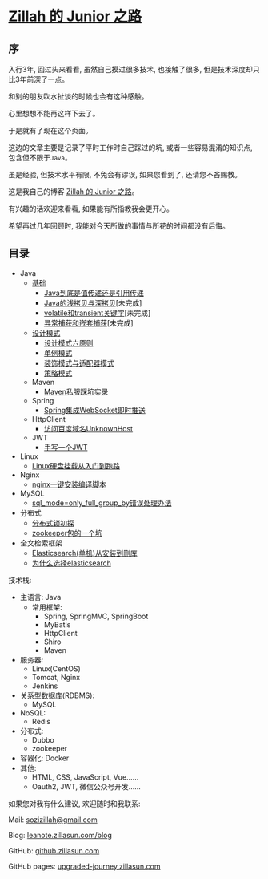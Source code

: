 # [Zillah 的 Junior 之路](http://leanote.zillasun.com/blog)


## 序


入行3年, 回过头来看看, 虽然自己摸过很多技术, 也接触了很多, 但是技术深度却只比3年前深了一点。


和别的朋友吹水扯淡的时候也会有这种感触。


心里想想不能再这样下去了。


于是就有了现在这个页面。


这边的文章主要是记录了平时工作时自己踩过的坑, 或者一些容易混淆的知识点, 包含但不限于`Java`。


虽是经验, 但技术水平有限, 不免会有谬误, 如果您看到了, 还请您不吝赐教。


这是我自己的博客 [Zillah 的 Junior 之路](http://leanote.zillasun.com/blog)。


有兴趣的话欢迎来看看, 如果能有所指教我会更开心。


希望再过几年回顾时, 我能对今天所做的事情与所花的时间都没有后悔。


## 目录


* Java
  * [基础](docs/java/README.md)
    * [Java到底是值传递还是引用传递](docs/java/Java到底是值传递还是引用传递.md)
    * [Java的浅拷贝与深拷贝](docs/java/Java的浅拷贝与深拷贝.md)\[未完成\]
    * [volatile和transient关键字](docs/java/volatile和transient关键字.md)\[未完成\]
    * [异常捕获和嵌套捕获](docs/java/异常捕获和嵌套捕获.md)\[未完成\]
  * [设计模式](docs/设计模式/README.md)
    * [设计模式六原则](docs/设计模式/设计模式六原则.md)
    * [单例模式](docs/设计模式/单例模式.md)
    * [装饰模式与适配器模式](docs/设计模式/装饰模式与适配器模式.md)
    * [策略模式](docs/设计模式/策略模式.md)
  * Maven
    * [Maven私服踩坑实录](docs/Maven私服踩坑实录.md)
  * Spring
    * [Spring集成WebSocket即时推送](docs/Spring集成WebSocket即时推送.md)
  * HttpClient
    * [访问百度域名UnknownHost](docs/访问百度域名UnknownHost.md)
  * JWT
    * [手写一个JWT](docs/手写一个JWT.md)
* Linux
  * [Linux硬盘挂载从入门到跑路](docs/Linux硬盘挂载从入门到跑路.md)
* Nginx
  * [nginx一键安装编译脚本](docs/nginx一键安装编译脚本.md)
* MySQL
  * [sql_mode=only_full_group_by错误处理办法](docs/sql_mode=only_full_group_by错误处理办法.md)
* 分布式
  * [分布式锁初探](docs/分布式锁初探.md)
  * [zookeeper包的一个坑](docs/zookeeper包的一个坑.md)
* 全文检索框架
  * [Elasticsearch(单机)从安装到删库](docs/Elasticsearch(单机)从安装到删库.md)
  * [为什么选择elasticsearch](docs/为什么选择elasticsearch.md)


技术栈: 
* 主语言: Java
  * 常用框架:
    * Spring, SpringMVC, SpringBoot
    * MyBatis
    * HttpClient
    * Shiro
    * Maven
* 服务器: 
  * Linux(CentOS)
  * Tomcat, Nginx
  * Jenkins
* 关系型数据库(RDBMS):
  * MySQL
* NoSQL:
  * Redis
* 分布式:  
  * Dubbo
  * zookeeper
* 容器化: Docker
* 其他: 
  * HTML, CSS, JavaScript, Vue……
  * Oauth2, JWT, 微信公众号开发……


如果您对我有什么建议, 欢迎随时和我联系: 


Mail: [sozizillah@gmail.com](mailto:sozizillah@gmail.com)


Blog: [leanote.zillasun.com/blog](http://leanote.zillasun.com/blog)


GitHub: [github.zillasun.com](http://github.zillasun.com)


GitHub pages: [upgraded-journey.zillasun.com](http://upgraded-journey.zillasun.com)